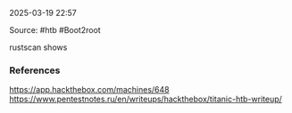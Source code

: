 
2025-03-19 22:57

Source: #htb #Boot2root 

rustscan shows 




### References
https://app.hackthebox.com/machines/648
https://www.pentestnotes.ru/en/writeups/hackthebox/titanic-htb-writeup/